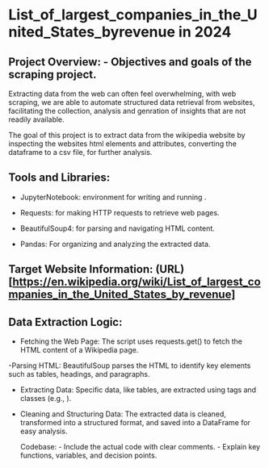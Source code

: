 # List_of_largest_companies_in_the_United_States_byrevenue in 2024

## Project Overview: - Objectives and goals of the scraping project. 

Extracting data from the web can often feel overwhelming, with web scraping, we are able to automate structured data retrieval from websites, facilitating the collection, analysis and genration of insights that are not readily available.

The goal of this project is to extract data from the wikipedia website by inspecting the websites html elements and attributes, converting the dataframe to a csv file, for further analysis.

## Tools and Libraries:

- JupyterNotebook: environment for writing and running .

- Requests: for making HTTP requests to retrieve web pages.

- BeautifulSoup4: for parsing and navigating HTML content.

- Pandas: For organizing and analyzing the extracted data.

## Target Website Information: (URL)[https://en.wikipedia.org/wiki/List_of_largest_companies_in_the_United_States_by_revenue]

## Data Extraction Logic: 

- Fetching the Web Page:
The script uses requests.get() to fetch the HTML content of a Wikipedia page.

 -Parsing HTML:
BeautifulSoup parses the HTML to identify key elements such as tables, headings, and paragraphs.

- Extracting Data:
Specific data, like tables, are extracted using tags and classes (e.g., <table>).

- Cleaning and Structuring Data:
The extracted data is cleaned, transformed into a structured format, and saved into a DataFrame for easy analysis.

Codebase: - Include the actual code with clear comments. - Explain key functions, variables, and decision points.
